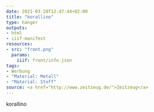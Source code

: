 ```yaml
---
date: 2021-03-28T12:47:44+02:00
title: "korallino"
type: hanger
outputs:
- html
- iiif-manifest
resources:
- src: "front.png"
  params:
    iiif: front/info.json
tags:
- Werbung
- "Material: Metall"
- "Material: Stoff"
source: <a href="http://www.zeitzeug.de/">Zeitzeug</a>
---
```

korallino
